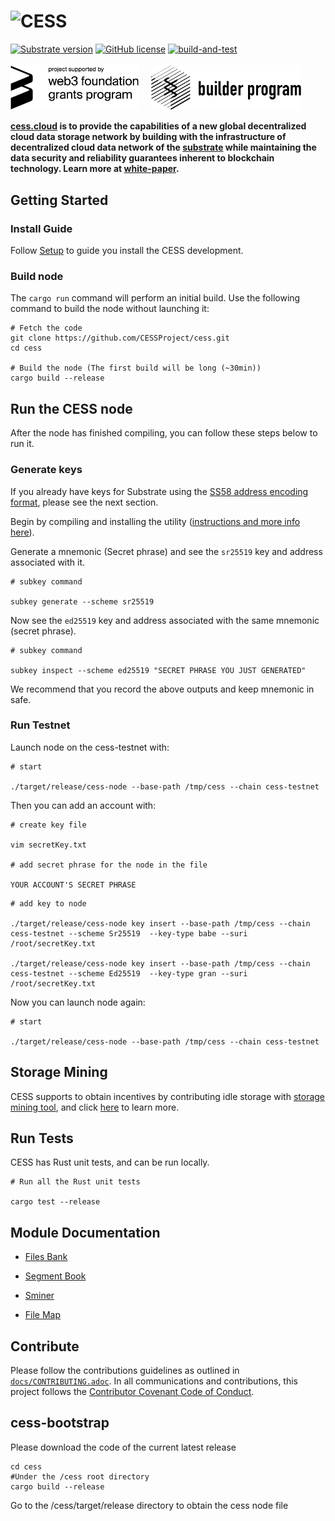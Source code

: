 # ![CESS](https://raw.githubusercontent.com/Cumulus2021/W3F-illustration/main/banner5.png)

[![Substrate version](https://img.shields.io/badge/Substrate-3.0.0-blue?logo=Parity%20Substrate)](https://substrate.dev/) [![GitHub license](https://img.shields.io/badge/license-GPL3%2FApache2-blue)](#LICENSE)
[![build-and-test](https://github.com/CESSProject/cess/actions/workflows/build-and-test.yml/badge.svg)](https://github.com/CESSProject/cess/actions/workflows/build-and-test.yml)


<a href='https://web3.foundation/'><img width='205' alt='web3f_grants_badge.png' src='https://github.com/heyworld88/gitskills/blob/main/web3f_grants_badge.png'></a>&nbsp;&nbsp;&nbsp;&nbsp;&nbsp;<a href='https://builders.parity.io/'><img width='240' src='https://github.com/heyworld88/gitskills/blob/main/sbp_grants_badge.png'></a>

  
**[cess.cloud](http://cess.cloud/) is to provide the capabilities of a new global decentralized cloud data storage network by building with the infrastructure of decentralized cloud data network of the [substrate](https://substrate.dev/) while maintaining the data security and reliability guarantees inherent to blockchain technology. Learn more at [white-paper](https://github.com/CESSProject/Whitepaper).** 

## Getting Started


### Install Guide

Follow [Setup](https://github.com/CESSProject/cess/tree/main/docs/setup.md) to guide you install the CESS development.

### Build node

The `cargo run` command will perform an initial build. Use the following command to build the node without launching it:

```
# Fetch the code
git clone https://github.com/CESSProject/cess.git
cd cess

# Build the node (The first build will be long (~30min))
cargo build --release
```

## Run the CESS node


After the node has finished compiling, you can follow these steps below to run it. 

### Generate keys

If you already have keys for Substrate using the [SS58 address encoding format](https://docs.substrate.io/v3/advanced/ss58/), please see the next section.

Begin by compiling and installing the utility ([instructions and more info here](https://substrate.dev/docs/en/knowledgebase/integrate/subkey)). 

Generate a mnemonic (Secret phrase) and see the `sr25519` key and address associated with it.

```
# subkey command

subkey generate --scheme sr25519
```

Now see the `ed25519` key and address associated with the same mnemonic (secret phrase).

```
# subkey command

subkey inspect --scheme ed25519 "SECRET PHRASE YOU JUST GENERATED"
```

We recommend that you record the above outputs and keep mnemonic in safe.

### Run Testnet

Launch node on the cess-testnet with:

```
# start

./target/release/cess-node --base-path /tmp/cess --chain cess-testnet
```

Then you can add an account with:

```
# create key file

vim secretKey.txt

# add secret phrase for the node in the file

YOUR ACCOUNT'S SECRET PHRASE
```

```
# add key to node

./target/release/cess-node key insert --base-path /tmp/cess --chain cess-testnet --scheme Sr25519  --key-type babe --suri /root/secretKey.txt

./target/release/cess-node key insert --base-path /tmp/cess --chain cess-testnet --scheme Ed25519  --key-type gran --suri /root/secretKey.txt
```

Now you can launch node again:

```
# start

./target/release/cess-node --base-path /tmp/cess --chain cess-testnet
```

## Storage Mining

CESS supports to obtain incentives by contributing idle storage with [storage mining tool](https://github.com/CESSProject/storage-mining-tool), and click [here](https://github.com/CESSProject/cess/tree/main/docs/designs-of-storage-mining.md) to learn more.

## Run Tests


CESS has Rust unit tests, and can be run locally.

```
# Run all the Rust unit tests

cargo test --release
```

## Module Documentation


* [Files Bank](https://github.com/CESSProject/cess/tree/main/c-pallets/file-bank)

* [Segment Book](https://github.com/CESSProject/cess/tree/main/c-pallets/segment-book)

* [Sminer](https://github.com/CESSProject/cess/tree/main/c-pallets/sminer)
* [File Map](https://github.com/CESSProject/cess/tree/main/c-pallets/file-map)

## Contribute

Please follow the contributions guidelines as outlined in [`docs/CONTRIBUTING.adoc`](https://github.com/CESSProject/cess/tree/main/docs/CONTRIBUTING.adoc). In all communications and contributions, this project follows the [Contributor Covenant Code of Conduct](https://github.com/paritytech/substrate/blob/master/docs/CODE_OF_CONDUCT.md).

## cess-bootstrap

Please download the code of the current latest release
```
cd cess
#Under the /cess root directory
cargo build --release
```
Go to the /cess/target/release directory to obtain the cess node file
